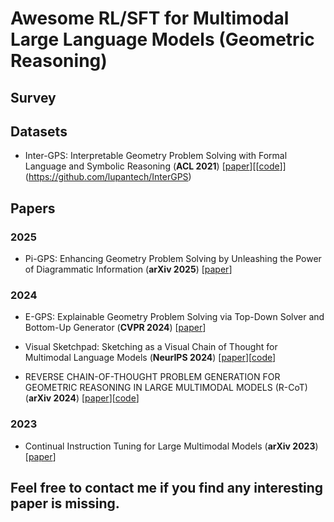 # Awesome RL/SFT for Multimodal Large Language Models (Geometric Reasoning)
## Survey


## Datasets

- <a name="todo"></a> Inter-GPS: Interpretable Geometry Problem Solving with Formal Language and Symbolic Reasoning (**ACL 2021**) [[paper](https://arxiv.org/pdf/2105.04165)][[[code](https://github.com/callsys/GMPO)]](https://github.com/lupantech/InterGPS)

## Papers

### 2025
- <a name="todo"></a> Pi-GPS: Enhancing Geometry Problem Solving by Unleashing the Power of Diagrammatic Information (**arXiv 2025**) [[paper](https://openaccess.thecvf.com/content/CVPR2024/papers/Wu_E-GPS_Explainable_Geometry_Problem_Solving_via_Top-Down_Solver_and_Bottom-Up_CVPR_2024_paper.pdf)]



### 2024

- <a name="todo"></a> E-GPS: Explainable Geometry Problem Solving via Top-Down Solver and Bottom-Up Generator (**CVPR 2024**) [[paper](https://openaccess.thecvf.com/content/CVPR2024/papers/Wu_E-GPS_Explainable_Geometry_Problem_Solving_via_Top-Down_Solver_and_Bottom-Up_CVPR_2024_paper.pdf)]

- <a name="todo"></a> Visual Sketchpad: Sketching as a Visual Chain of Thought for Multimodal Language Models (**NeurIPS 2024**) [[paper](https://arxiv.org/abs/2406.09403)][[code](https://github.com/callsys/GMPO)]

- <a name="todo"></a> REVERSE CHAIN-OF-THOUGHT PROBLEM GENERATION FOR GEOMETRIC REASONING IN LARGE MULTIMODAL MODELS (R-CoT) (**arXiv 2024**) [[paper](https://arxiv.org/pdf/2410.17885v2)][[code](https://github.com/dle666/R-CoT)]


### 2023
- <a name="todo"></a> Continual Instruction Tuning for Large Multimodal Models (**arXiv 2023**)[[paper](https://arxiv.org/pdf/2311.16206)]


## Feel free to contact me if you find any interesting paper is missing.

